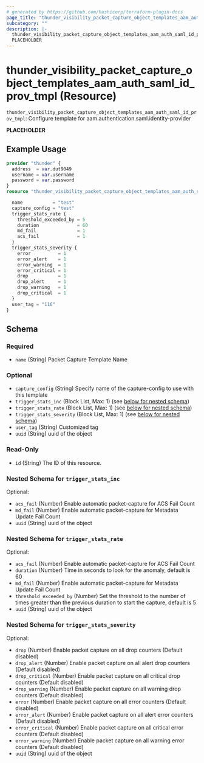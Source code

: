 ```yaml
---
# generated by https://github.com/hashicorp/terraform-plugin-docs
page_title: "thunder_visibility_packet_capture_object_templates_aam_auth_saml_id_prov_tmpl Resource - terraform-provider-thunder"
subcategory: ""
description: |-
  thunder_visibility_packet_capture_object_templates_aam_auth_saml_id_prov_tmpl: Configure template for aam.authentication.saml.identity-provider
  PLACEHOLDER
---
```


# thunder_visibility_packet_capture_object_templates_aam_auth_saml_id_prov_tmpl (Resource)

`thunder_visibility_packet_capture_object_templates_aam_auth_saml_id_prov_tmpl`: Configure template for aam.authentication.saml.identity-provider

__PLACEHOLDER__

## Example Usage

```terraform
provider "thunder" {
  address  = var.dut9049
  username = var.username
  password = var.password
}
resource "thunder_visibility_packet_capture_object_templates_aam_auth_saml_id_prov_tmpl" "thunder_visibility_packet_capture_object_templates_aam_auth_saml_id_prov_tmpl" {

  name           = "test"
  capture_config = "test"
  trigger_stats_rate {
    threshold_exceeded_by = 5
    duration              = 60
    md_fail               = 1
    acs_fail              = 1
  }
  trigger_stats_severity {
    error          = 1
    error_alert    = 1
    error_warning  = 1
    error_critical = 1
    drop           = 1
    drop_alert     = 1
    drop_warning   = 1
    drop_critical  = 1
  }
  user_tag = "116"
}
```

<!-- schema generated by tfplugindocs -->
## Schema

### Required

- `name` (String) Packet Capture Template Name

### Optional

- `capture_config` (String) Specify name of the capture-config to use with this template
- `trigger_stats_inc` (Block List, Max: 1) (see [below for nested schema](#nestedblock--trigger_stats_inc))
- `trigger_stats_rate` (Block List, Max: 1) (see [below for nested schema](#nestedblock--trigger_stats_rate))
- `trigger_stats_severity` (Block List, Max: 1) (see [below for nested schema](#nestedblock--trigger_stats_severity))
- `user_tag` (String) Customized tag
- `uuid` (String) uuid of the object

### Read-Only

- `id` (String) The ID of this resource.

<a id="nestedblock--trigger_stats_inc"></a>
### Nested Schema for `trigger_stats_inc`

Optional:

- `acs_fail` (Number) Enable automatic packet-capture for ACS Fail Count
- `md_fail` (Number) Enable automatic packet-capture for Metadata Update Fail Count
- `uuid` (String) uuid of the object


<a id="nestedblock--trigger_stats_rate"></a>
### Nested Schema for `trigger_stats_rate`

Optional:

- `acs_fail` (Number) Enable automatic packet-capture for ACS Fail Count
- `duration` (Number) Time in seconds to look for the anomaly, default is 60
- `md_fail` (Number) Enable automatic packet-capture for Metadata Update Fail Count
- `threshold_exceeded_by` (Number) Set the threshold to the number of times greater than the previous duration to start the capture, default is 5
- `uuid` (String) uuid of the object


<a id="nestedblock--trigger_stats_severity"></a>
### Nested Schema for `trigger_stats_severity`

Optional:

- `drop` (Number) Enable packet capture on all drop counters (Default disabled)
- `drop_alert` (Number) Enable packet capture on all alert drop counters (Default disabled)
- `drop_critical` (Number) Enable packet capture on all critical drop counters (Default disabled)
- `drop_warning` (Number) Enable packet capture on all warning drop counters (Default disabled)
- `error` (Number) Enable packet capture on all error counters (Default disabled)
- `error_alert` (Number) Enable packet capture on all alert error counters (Default disabled)
- `error_critical` (Number) Enable packet capture on all critical error counters (Default disabled)
- `error_warning` (Number) Enable packet capture on all warning error counters (Default disabled)
- `uuid` (String) uuid of the object


